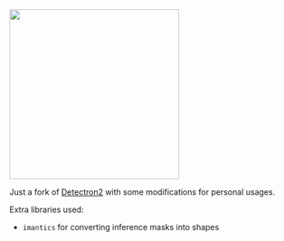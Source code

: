<img src=".github/Detectron2-Logo-Horz.svg" width="300" >

Just a fork of [Detectron2](https://github.com/facebookresearch/detectron2) with some modifications for personal usages.

Extra libraries used:

* `imantics` for converting inference masks into shapes
